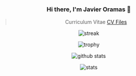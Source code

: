 <div style="text-align: center;">

### Hi there, I'm Javier Oramas 👋

> Curriculum Vitae
<a href="https://github.com/JavierOramas/CV/releases">CV Files</a>

![streak](https://github-readme-streak-stats.herokuapp.com/?user=javieroramas)

![trophy](https://github-profile-trophy.vercel.app/?username=javieroramas&column=3&margin-w=15&margin-h=15)

![github stats](https://github-readme-stats.vercel.app/api?username=javieroramas)

![stats](https://cr-skills-chart-widget.azurewebsites.net/api/api?username=javieroramas)

</div>
